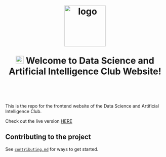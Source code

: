 <h1 align="center" style="margin-top: 1em; margin-bottom: 3em;">
  <p><a href="#"><img alt="logo" src="https://i.postimg.cc/25G19FJ7/DSAIC-OFFICIAL-LOGO.jpg" alt="dsaic" width="130"></a></p>
  <p> <img src="https://media.giphy.com/media/hvRJCLFzcasrR4ia7z/giphy.gif" alt="Waving Hand" width="25px" height="25px"> Welcome to Data Science and Artificial Intelligence Club Website!</p>
</h1>

This is the repo for the frontend website of the Data Science and Artificial Intelligence Club.

Check out the live version [HERE](https://github.com/DSAIC-Site/Frontend)

## Contributing to the project

See [`contributing.md`](https://github.com/DSAIC-Site/Frontend/blob/main/CONTRIBUTING.md) for ways to get started.
